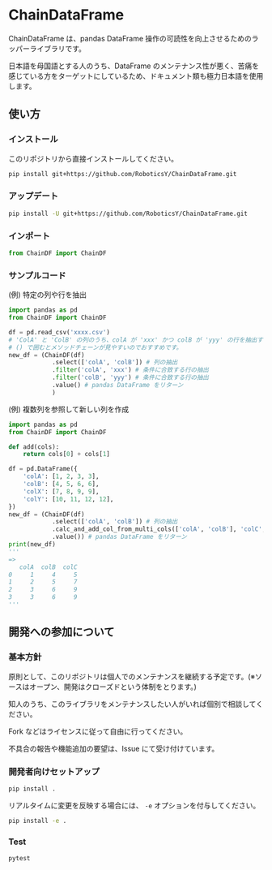 # ChainDataFrame
ChainDataFrame は、pandas DataFrame 操作の可読性を向上させるためのラッパーライブラリです。

日本語を母国語とする人のうち、DataFrame のメンテナンス性が悪く、苦痛を感じている方をターゲットにしているため、ドキュメント類も極力日本語を使用します。

## 使い方

### インストール
このリポジトリから直接インストールしてください。

```bash
pip install git+https://github.com/RoboticsY/ChainDataFrame.git
```

### アップデート
```bash
pip install -U git+https://github.com/RoboticsY/ChainDataFrame.git
```

### インポート

```python
from ChainDF import ChainDF
```

### サンプルコード

(例) 特定の列や行を抽出
```python
import pandas as pd
from ChainDF import ChainDF

df = pd.read_csv('xxxx.csv')
# 'ColA' と 'ColB' の列のうち、colA が 'xxx' かつ colB が 'yyy' の行を抽出する
# () で囲むとメソッドチェーンが見やすいのでおすすめです。
new_df = (ChainDF(df)
            .select(['colA', 'colB']) # 列の抽出
            .filter('colA', 'xxx') # 条件に合致する行の抽出
            .filter('colB', 'yyy') # 条件に合致する行の抽出
            .value() # pandas DataFrame をリターン
            )
```

(例) 複数列を参照して新しい列を作成
```python
import pandas as pd
from ChainDF import ChainDF

def add(cols):
    return cols[0] + cols[1]

df = pd.DataFrame({
    'colA': [1, 2, 3, 3],
    'colB': [4, 5, 6, 6],
    'colX': [7, 8, 9, 9],
    'colY': [10, 11, 12, 12],
})
new_df = (ChainDF(df)
            .select(['colA', 'colB']) # 列の抽出
            .calc_and_add_col_from_multi_cols(['colA', 'colB'], 'colC', add) # colA と colB の値を足して colC とする
            .value()) # pandas DataFrame をリターン
print(new_df)
'''
=>
   colA  colB  colC
0     1     4     5
1     2     5     7
2     3     6     9
3     3     6     9
'''
```


## 開発への参加について

### 基本方針
原則として、このリポジトリは個人でのメンテナンスを継続する予定です。(※ソースはオープン、開発はクローズドという体制をとります。)

知人のうち、このライブラリをメンテナンスしたい人がいれば個別で相談してください。

Fork などはライセンスに従って自由に行ってください。

不具合の報告や機能追加の要望は、Issue にて受け付けています。

### 開発者向けセットアップ

```bash
pip install .
```

リアルタイムに変更を反映する場合には、 `-e` オプションを付与してください。
    
```bash
pip install -e .
```

### Test

```bash
pytest
```